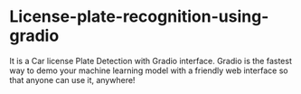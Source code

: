 ﻿# License-plate-recognition-using-gradio
 It is a Car license Plate Detection with Gradio interface.
 Gradio is the fastest way to demo your machine learning model with a friendly web interface so that anyone can use it, anywhere!
 
